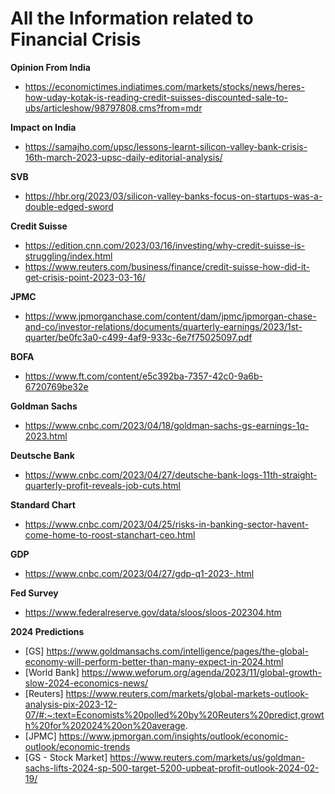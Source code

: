 # All the Information related to Financial Crisis

**Opinion From India**
- https://economictimes.indiatimes.com/markets/stocks/news/heres-how-uday-kotak-is-reading-credit-suisses-discounted-sale-to-ubs/articleshow/98797808.cms?from=mdr


**Impact on India**
- https://samajho.com/upsc/lessons-learnt-silicon-valley-bank-crisis-16th-march-2023-upsc-daily-editorial-analysis/

**SVB**
- https://hbr.org/2023/03/silicon-valley-banks-focus-on-startups-was-a-double-edged-sword

**Credit Suisse**
- https://edition.cnn.com/2023/03/16/investing/why-credit-suisse-is-struggling/index.html
- https://www.reuters.com/business/finance/credit-suisse-how-did-it-get-crisis-point-2023-03-16/

**JPMC**
- https://www.jpmorganchase.com/content/dam/jpmc/jpmorgan-chase-and-co/investor-relations/documents/quarterly-earnings/2023/1st-quarter/be0fc3a0-c499-4af9-933c-6e7f75025097.pdf

**BOFA**
- https://www.ft.com/content/e5c392ba-7357-42c0-9a6b-6720769be32e

**Goldman Sachs**
- https://www.cnbc.com/2023/04/18/goldman-sachs-gs-earnings-1q-2023.html

**Deutsche Bank**
- https://www.cnbc.com/2023/04/27/deutsche-bank-logs-11th-straight-quarterly-profit-reveals-job-cuts.html

**Standard Chart**
- https://www.cnbc.com/2023/04/25/risks-in-banking-sector-havent-come-home-to-roost-stanchart-ceo.html

**GDP**
- https://www.cnbc.com/2023/04/27/gdp-q1-2023-.html

**Fed Survey**
- https://www.federalreserve.gov/data/sloos/sloos-202304.htm

**2024 Predictions**
- [GS] https://www.goldmansachs.com/intelligence/pages/the-global-economy-will-perform-better-than-many-expect-in-2024.html
- [World Bank] https://www.weforum.org/agenda/2023/11/global-growth-slow-2024-economics-news/
- [Reuters] https://www.reuters.com/markets/global-markets-outlook-analysis-pix-2023-12-07/#:~:text=Economists%20polled%20by%20Reuters%20predict,growth%20for%202024%20on%20average.
- [JPMC] https://www.jpmorgan.com/insights/outlook/economic-outlook/economic-trends
- [GS - Stock Market] https://www.reuters.com/markets/us/goldman-sachs-lifts-2024-sp-500-target-5200-upbeat-profit-outlook-2024-02-19/

